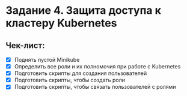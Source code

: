 # Задание 4. Защита доступа к кластеру Kubernetes

## Чек-лист:

- [x] Поднять пустой Minikube
- [x] Определить все роли и их полномочия при работе с Kubernetes
- [x] Подготовить скрипты для создания пользователей
- [x] Подготовить скрипты, чтобы создать роли
- [x] Подготовить скрипты, чтобы связать пользователей с ролями
